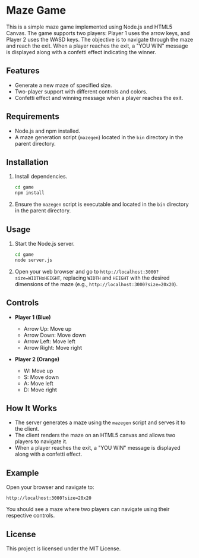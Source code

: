 # Maze Game

This is a simple maze game implemented using Node.js and HTML5 Canvas. The game supports two players: Player 1 uses the arrow keys, and Player 2 uses the WASD keys. The objective is to navigate through the maze and reach the exit. When a player reaches the exit, a "YOU WIN" message is displayed along with a confetti effect indicating the winner.

## Features
- Generate a new maze of specified size.
- Two-player support with different controls and colors.
- Confetti effect and winning message when a player reaches the exit.

## Requirements
- Node.js and npm installed.
- A maze generation script (`mazegen`) located in the `bin` directory in the parent directory.

## Installation

1. Install dependencies.
   ```bash
   cd game
   npm install
   ```

3. Ensure the `mazegen` script is executable and located in the `bin` directory in the parent directory.

## Usage

1. Start the Node.js server.
   ```bash
   cd game
   node server.js
   ```

2. Open your web browser and go to `http://localhost:3000?size=WIDTHxHEIGHT`, replacing `WIDTH` and `HEIGHT` with the desired dimensions of the maze (e.g., `http://localhost:3000?size=20x20`).

## Controls

- **Player 1 (Blue)**
  - Arrow Up: Move up
  - Arrow Down: Move down
  - Arrow Left: Move left
  - Arrow Right: Move right

- **Player 2 (Orange)**
  - W: Move up
  - S: Move down
  - A: Move left
  - D: Move right

## How It Works

- The server generates a maze using the `mazegen` script and serves it to the client.
- The client renders the maze on an HTML5 canvas and allows two players to navigate it.
- When a player reaches the exit, a "YOU WIN" message is displayed along with a confetti effect.

## Example

Open your browser and navigate to:

```
http://localhost:3000?size=20x20
```

You should see a maze where two players can navigate using their respective controls.

## License

This project is licensed under the MIT License.
